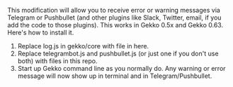 This modification will allow you to receive error or warning messages via Telegram or Pushbullet 
(and other plugins like Slack, Twitter, email, if you add the code to those plugins). This works in Gekko 0.5x and Gekko 0.63.
Here's how to install it.

1. Replace log.js in gekko/core with file in here.
2. Replace telegrambot.js and pushbullet.js (or just one if you don't use both) with files in this repo. 
3. Start up Gekko command line as you normally do. Any warning or error message will now show up in terminal and in Telegram/Pushbullet.
